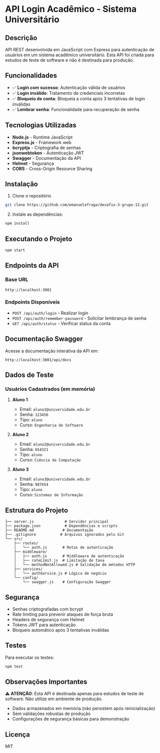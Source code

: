 # API Login Acadêmico - Sistema Universitário

## Descrição

API REST desenvolvida em JavaScript com Express para autenticação de usuários em um sistema acadêmico universitário. Esta API foi criada para estudos de teste de software e não é destinada para produção.

## Funcionalidades

- ✅ **Login com sucesso**: Autenticação válida de usuários
- ✅ **Login inválido**: Tratamento de credenciais incorretas
- ✅ **Bloqueio de conta**: Bloqueia a conta após 3 tentativas de login inválidas
- ✅ **Lembrar senha**: Funcionalidade para recuperação de senha

## Tecnologias Utilizadas

- **Node.js** - Runtime JavaScript
- **Express.js** - Framework web
- **bcryptjs** - Criptografia de senhas
- **jsonwebtoken** - Autenticação JWT
- **Swagger** - Documentação da API
- **Helmet** - Segurança
- **CORS** - Cross-Origin Resource Sharing

## Instalação

1. Clone o repositório
```bash
git clone https://github.com/emanuelefraga/desafio-3-grupo-13.git
```
2. Instale as dependências:
```bash
npm install
```

## Executando o Projeto
```bash
npm start
```

## Endpoints da API

### Base URL
```
http://localhost:3001
```

### Endpoints Disponíveis

- `POST /api/auth/login` - Realizar login
- `POST /api/auth/remember-password` - Solicitar lembrança de senha
- `GET /api/auth/status` - Verificar status da conta

## Documentação Swagger

Acesse a documentação interativa da API em:
```
http://localhost:3001/api/docs
```

## Dados de Teste

### Usuários Cadastrados (em memória)

1. **Aluno 1**
   - Email: `aluno1@universidade.edu.br`
   - Senha: `123456`
   - Tipo: `aluno`
   - Curso: `Engenharia de Software`

2. **Aluno 2**
   - Email: `aluno2@universidade.edu.br`
   - Senha: `654321`
   - Tipo: `aluno`
   - Curso: `Ciência da Computação`

3. **Aluno 3**
   - Email: `aluno3@universidade.edu.br`
   - Senha: `987654`
   - Tipo: `aluno`
   - Curso: `Sistemas de Informação`

## Estrutura do Projeto

```
├── server.js              # Servidor principal
├── package.json           # Dependências e scripts
├── README.md             # Documentação
├── .gitignore           # Arquivos ignorados pelo Git
└── src/
    ├── routes/
    │   └── auth.js       # Rotas de autenticação
    ├── middleware/
    │   ├── auth.js       # Middleware de autenticação
    │   ├── rateLimit.js  # Limitação de taxa
    │   └── methodNotAllowed.js # Validação de métodos HTTP
    ├── services/
    │   └── authService.js # Lógica de negócio
    └── config/
        └── swagger.js    # Configuração Swagger
```

## Segurança

- Senhas criptografadas com bcrypt
- Rate limiting para prevenir ataques de força bruta
- Headers de segurança com Helmet
- Tokens JWT para autenticação
- Bloqueio automático após 3 tentativas inválidas

## Testes

Para executar os testes:
```bash
npm test
```

## Observações Importantes

⚠️ **ATENÇÃO**: Esta API é destinada apenas para estudos de teste de software. Não utilize em ambiente de produção.

- Dados armazenados em memória (não persistem após reinicialização)
- Sem validações robustas de produção
- Configurações de segurança básicas para demonstração

## Licença

MIT 